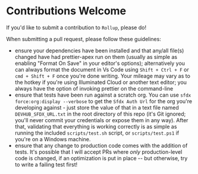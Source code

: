 # Contributions Welcome

If you'd like to submit a contribution to `Rollup`, please do!

When submitting a pull request, please follow these guidelines:

- ensure your dependencies have been installed and that any/all file(s) changed have had prettier-apex run on them (usually as simple as enabling "Format On Save" in your editor's options); alternatively you can always format the document in Vs Code using `Shift + Ctrl + F` or `cmd + Shift + F` once you're done writing. Your mileage may vary as to the hotkey if you're using Illuminated Cloud or another text editor; you always have the option of invoking prettier on the command-line
- ensure that tests have been run against a scratch org. You can use `sfdx force:org:display --verbose` to get the `Sfdx Auth Url` for the org you're developing against - just store the value of that in a text file named `DEVHUB_SFDX_URL.txt` in the root directory of this repo (it's Git ignored; you'll never commit your credentials or expose them in any way). After that, validating that everything is working correctly is as simple as running the included `scripts/test.sh` script, or `scripts/test.ps1` if you're on a Windows machine.
- ensure that any change to production code comes with the addition of tests. It's possible that I will accept PRs where _only_ production-level code is changed, if an optimization is put in place -- but otherwise, try to write a failing test first!
